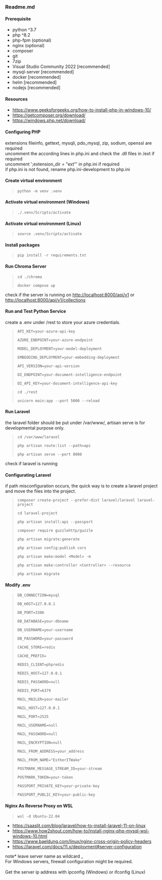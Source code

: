 ### Readme.md

#### Prerequisite

 - python ^3.7
 - php ^8.2
 - php-fpm (optional)
 - nginx (optional)
 - composer
 - git
 - 7zip
 - Visual Studio Community 2022 [recommended]
 - mysql-server [recommended]
 - docker [recommended]
 - helm [recommended]
 - nodejs [recommended]

#### Resources

 - <https://www.geeksforgeeks.org/how-to-install-php-in-windows-10/>
 - <https://getcomposer.org/download/>
 - <https://windows.php.net/download/>

#### Configuring PHP

extensions fileinfo, gettext, mysqli, pdo_mysql, zip, sodium, openssl are required  
uncomment the according lines in php.ini and check the .dll files in /ext if required  
uncomment ';extension_dir = "ext"' in php.ini if required  
if php.ini is not found, rename php.ini-development to php.ini  

#### Create virtual environment

> ``python -m venv .venv``

#### Activate virtual environment (Windows)

> ``./.venv/Scripts/activate``

#### Activate virtual environment (Linux)

> ``source .venv/Scripts/activate``

#### Install packages

> ``pip install -r requirements.txt``

#### Run Chroma Server

> ``cd ./chroma``
>
> ``docker compose up``

check if the server is running on <http://localhost:8000/api/v1> or <http://localhost:8000/api/v1/collections>  

#### Run and Test Python Service
create a .env under /rest to store your azure credentials.

> ``API_KEY=your-azure-api-key``
>
> ``AZURE_ENDPOINT=your-azure-endpoint``
>
> ``MODEL_DEPLOYMENT=your-model-deployment``
>
> ``EMBEDDING_DEPLOYMENT=your-embedding-deployment``
>
> ``API_VERSION=your-api-version``
>
> ``DI_ENDPOINT=your-document-intelligence-endpoint``
>
> ``DI_API_KEY=your-document-intelligence-api-key``

> ``cd ./rest``
> 
> ``uvicorn main:app --port 5000 --reload``

#### Run Laravel
the laravel folder should be put under /var/www/, artisan serve is for developmental purpose only. 

> ``cd /var/www/laravel``
>
> ``php artisan route:list --path=api``
>
> ``php artisan serve --port 8080``

check if laravel is running

#### Configurating Laravel

if path misconfiguration occurs, the quick way is to create a laravel project and move the files into the project.

> ``composer create-project --prefer-dist laravel/laravel laravel-project``
>
> ``cd laravel-project``
>
> ``php artisan install:api --passport``
>
> ``composer require guzzlehttp/guzzle``
>
> ``php artisan migrate:generate``
>
> ``php artisan config:publish cors``
> 
> ``php artisan make:model <Model> -m``
>
> ``php artisan make:controller <Controller> --resource``
>
> ``php artisan migrate``

#### Modify .env
> ``DB_CONNECTION=mysql``
>
> ``DB_HOST=127.0.0.1``
>
> ``DB_PORT=3306``
>
> ``DB_DATABASE=your-dbname``
>
> ``DB_USERNAME=your-username``
>
> ``DB_PASSWORD=your-password``
>
> ``CACHE_STORE=redis``
>
> ``CACHE_PREFIX=``
>
> ``REDIS_CLIENT=phpredis``
>
> ``REDIS_HOST=127.0.0.1``
>
> ``REDIS_PASSWORD=null``
>
> ``REDIS_PORT=6379``
>
> ``MAIL_MAILER=your-mailer``
>
> ``MAIL_HOST=127.0.0.1``
>
> ``MAIL_PORT=2525``
>
> ``MAIL_USERNAME=null``
>
> ``MAIL_PASSWORD=null``
>
> ``MAIL_ENCRYPTION=null``
>
> ``MAIL_FROM_ADDRESS=your_address``
>
> ``MAIL_FROM_NAME="EstherITWake"``
>
> ``POSTMARK_MESSAGE_STREAM_ID=your-stream``
>
> ``POSTMARK_TOKEN=your-token``
>
> ``PASSPORT_PRIVATE_KEY=your-private-key``
>
> ``PASSPORT_PUBLIC_KEY=your-public-key``

#### Nginx As Reverse Proxy on WSL
> ``wsl -d Ubuntu-22.04``
- https://saaslit.com/blog/laravel/how-to-install-laravel-11-on-linux
- https://www.how2shout.com/how-to/install-nginx-php-mysql-wsl-windows-10.html
- https://www.baeldung.com/linux/nginx-cross-origin-policy-headers
- https://laravel.com/docs/11.x/deployment#server-configuration

note* leave server name as wildcard _</br>
For Windows servers, firewall configuration might be required.</br>
</br>
Get the server ip address with ipconfig (Windows) or ifconfig (Linux)